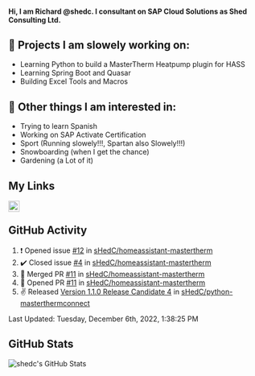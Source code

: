 #### Hi, I am Richard @shedc. I consultant on SAP Cloud Solutions as Shed Consulting Ltd.

## 👋 Projects I am slowely working on:
- Learning Python to build a MasterTherm Heatpump plugin for HASS
- Learning Spring Boot and Quasar
- Building Excel Tools and Macros

## 👀 Other things I am interested in:
- Trying to learn Spanish
- Working on SAP Activate Certification
- Sport (Running slowely!!!, Spartan also Slowely!!!)
- Snowboarding (when I get the chance)
- Gardening (a Lot of it)

## My Links
[<img align="left" alt="shedc | LinkedIn" width="22px" src="https://cdn.jsdelivr.net/npm/simple-icons@v3/icons/linkedin.svg" />][linkedin]

<br/>

## GitHub Activity
<!--RECENT_ACTIVITY:start-->
1. ❗️ Opened issue [#12](https://github.com/sHedC/homeassistant-mastertherm/issues/12) in [sHedC/homeassistant-mastertherm](https://github.com/sHedC/homeassistant-mastertherm)
2. ✔️ Closed issue [#4](https://github.com/sHedC/homeassistant-mastertherm/issues/4) in [sHedC/homeassistant-mastertherm](https://github.com/sHedC/homeassistant-mastertherm)
3. 🎉 Merged PR [#11](https://github.com/sHedC/homeassistant-mastertherm/pull/11) in [sHedC/homeassistant-mastertherm](https://github.com/sHedC/homeassistant-mastertherm)
4. 💪 Opened PR [#11](https://github.com/sHedC/homeassistant-mastertherm/pull/11) in [sHedC/homeassistant-mastertherm](https://github.com/sHedC/homeassistant-mastertherm)
5. ✌️ Released [Version 1.1.0 Release Candidate 4](https://github.com/sHedC/python-masterthermconnect/releases/tag/1.1.0-rc4) in [sHedC/python-masterthermconnect](https://github.com/sHedC/python-masterthermconnect)
<!--RECENT_ACTIVITY:end-->
<!--RECENT_ACTIVITY:last_update-->
Last Updated: Tuesday, December 6th, 2022, 1:38:25 PM
<!--RECENT_ACTIVITY:last_update_end-->

## GitHub Stats
<img align="left" alt="shedc's GitHub Stats" src="https://github-readme-stats.vercel.app/api?username=shedc&show_icons=true&hide_title=true" />

[linkedin]: https://www.linkedin.com/in/richard-holmes-3314251/

